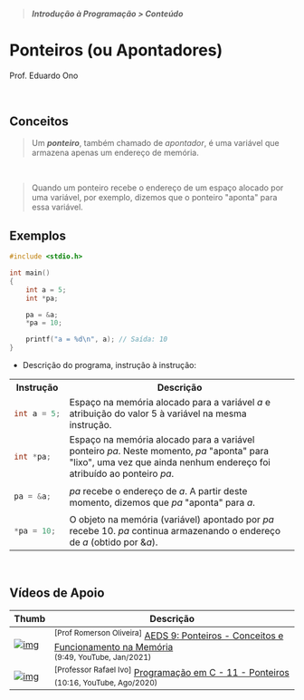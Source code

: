 > ##### Introdução à Programação > Conteúdo

# Ponteiros (ou Apontadores)

Prof. Eduardo Ono

<br>

## Conceitos

> Um __*ponteiro*__, também chamado de _apontador_, é uma variável que armazena apenas um endereço de memória.

<br>

> Quando um ponteiro recebe o endereço de um espaço alocado por uma variável, por exemplo, dizemos que o ponteiro "aponta" para essa variável.

## Exemplos

```c
#include <stdio.h>

int main()
{
    int a = 5;
    int *pa;

    pa = &a;
    *pa = 10;

    printf("a = %d\n", a); // Saída: 10
}
```

* Descrição do programa, instrução à instrução:

<table>
<tr>
  <th>Instrução</th>
  <th>Descrição</th>
</tr>

<tr>
<td>

```c
int a = 5;
```
</td>
<td>Espaço na memória alocado para a variável <em>a</em> e atribuição do valor 5 à variável na mesma instrução.</td>
</tr>

<tr>
<td>

```c
int *pa;
```
</td>
<td>Espaço na memória alocado para a variável ponteiro <em>pa</em>. Neste momento, <em>pa</em> "aponta" para "lixo", uma vez que ainda nenhum endereço foi atribuído ao ponteiro <em>pa</em>.</td>
</tr>

<tr>
<td>

```c
pa = &a;
```
</td>
<td><em>pa</em> recebe o endereço de <em>a</em>. A partir deste momento, dizemos que <em>pa</em> "aponta" para <em>a</em>.</td>
</tr>

<tr>
<td>

```c
*pa = 10;
```
</td>
<td>O objeto na memória (variável) apontado por <em>pa</em> recebe 10. <em>pa</em> continua armazenando o endereço de <em>a</em> (obtido por &<em>a</em>).</td>
</tr>

</table>

<br>

## Vídeos de Apoio

| Thumb | Descrição |
| --- | --- |
| [![img](https://img.youtube.com/vi/n5TJPAhquKo/default.jpg)](https://www.youtube.com/watch?v=n5TJPAhquKo) | <sup>[Prof Romerson Oliveira]</sup> [AEDS 9: Ponteiros - Conceitos e Funcionamento na Memória](https://www.youtube.com/watch?v=n5TJPAhquKo)<br><sub>(9:49, YouTube, Jan/2021)</sub>
| [![img](https://img.youtube.com/vi/3p6_-sxrJ2c/default.jpg)](https://www.youtube.com/watch?v=3p6_-sxrJ2c) | <sup>[Professor Rafael Ivo]</sup> [Programação em C - 11 - Ponteiros](https://www.youtube.com/watch?v=3p6_-sxrJ2c)<br><sub>(10:16, YouTube, Ago/2020)</sub>

<br>
